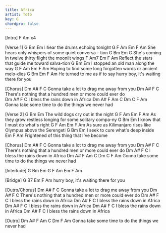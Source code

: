 ```yaml
---
title: Africa
artist: Toto
key: G
chordpro: false
---
```

[Intro]
F   Am   x4

[Verse 1]
G                   Bm      Em
I hear the drums echoing tonight
G                 F             Am          Em    F  Am
She hears only whispers of some quiet conversa - tion
G                Bm            Em           G
She's coming in twelve thirty flight   the moonlit wings
F                      Am7               Em    F  Am
Reflect the stars that guide me toward salva-tion
G              Bm              Em
I stopped an old man along the way
G                    F             Am               Em    F Am
Hoping to find some long forgotten words or ancient melo-dies
G              Bm        Em                  F                Am
He turned to me as if to say hurry boy, it's waiting there for you

[Chorus]
Dm            A#              F       C
Gonna take a lot to drag me away from you
Dm                      A#            F             C
There's nothing that a hundred men or more could ever do       
Dm           A#          F  C
I bless the rains down in  Africa
Dm              A#              F        Am  C Dm  C F Am
Gonna take some time to do the things we never  had

[Verse 2]
G             Bm             Em
The wild dogs cry out in the night
G                     F                Am       Em    F  Am
As they grow restless longing for some solitary compa-ny
G           Bm               Em
I know that I must do what's right
G                      F          Am                Em     F  Am
As sure as Kilimanjaro rises like Olympus above the Serengeti
G         Bm                 Em
I seek to cure what's deep inside
Em                 F                   Am
Frightened of this thing that I've become

[Chorus]
Dm          A#            F       C
Gonna take a lot to drag me away from you
Dm                    A#            F             C
There's nothing that a hundred men or more could ever do
Dm         A#            F  C
I bless the rains down in  Africa
Dm            A#             F        Am  C Dm  C    F Am
Gonna take some time to do the things we never  had

[Interlude]
G   Bm    Em    G   F   Am    Em     F   Am

[Bridge]
G  B7   Em               F              Am
          hurry boy, it's waiting there for you

[Outro/Chorus]
Dm          A#            F       C
Gonna take a lot to drag me away from you
Dm                    A#            F             C
There's nothing that a hundred men or more could ever do
Dm         A#            F  C
I bless the rains down in  Africa
Dm         A#            F  C
I bless the rains down in  Africa
Dm         A#            F  C
I bless the rains down in  Africa
Dm         A#            F  C
I bless the rains down in   Africa
Dm         A#            F  C
I bless the rains down in  Africa

[Outro]
Dm            A#             F        Am  C Dm   F Am
Gonna take some time to do the things we never  had
